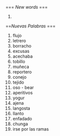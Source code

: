 === *New words* ===

1. 

==*Nuevas Palabras* ===

1. flujo
2. letrero
3. borracho
4. excusas
5. acechaba
6. tobillo
7. muñeca
8. reportero
9. conejo
10. tejido
11. oso - bear
12. aperitivos
13. yogur
14. ajena
15. langosta
16. llanto
17. enfadado
18. chunga
19. irse por las ramas
